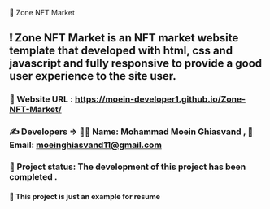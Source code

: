 📍 Zone NFT Market

## ❕ Zone NFT Market is an NFT market website template that developed with html, css and javascript and fully responsive to provide a good user experience to the site user.

### 🔗 Website URL : https://moein-developer1.github.io/Zone-NFT-Market/

### ✍ Developers => 👨‍💼 Name: Mohammad Moein Ghiasvand , 📧 Email: moeinghiasvand11@gmail.com

### 📝 Project status: The development of this project has been completed .

#### 📌 This project is just an example for resume
